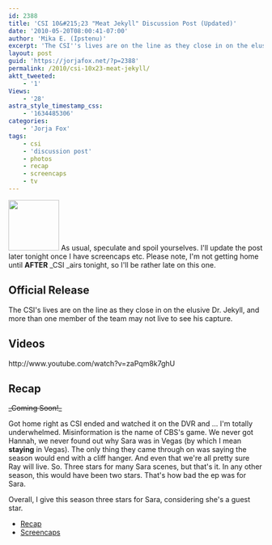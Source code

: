 ```yaml
---
id: 2388
title: 'CSI 10&#215;23 "Meat Jekyll" Discussion Post (Updated)'
date: '2010-05-20T08:00:41-07:00'
author: 'Mika E. (Ipstenu)'
excerpt: 'The CSI''s lives are on the line as they close in on the elusive Dr. Jekyll, and more than one member of the team may not live to see his capture. _Updated at 11:45pm ET_'
layout: post
guid: 'https://jorjafox.net/?p=2388'
permalink: /2010/csi-10x23-meat-jekyll/
aktt_tweeted:
    - '1'
Views:
    - '28'
astra_style_timestamp_css:
    - '1634485306'
categories:
    - 'Jorja Fox'
tags:
    - csi
    - 'discussion post'
    - photos
    - recap
    - screencaps
    - tv
---
```


<img src="//static.jorjafox.net/wordpress/2010/05/meatjekyll-100x100.jpg" alt="" title="meatjekyll" width="100" height="100" class="alignleft size-thumbnail wp-image-2423" /> As usual, speculate and spoil yourselves. I'll update the post later tonight once I have screencaps etc. Please note, I'm not getting home until **AFTER** _CSI _airs tonight, so I'll be rather late on this one.

<h2>Official Release</h2>
The CSI's lives are on the line as they close in on the elusive Dr. Jekyll, and more than one member of the team may not live to see his capture.

<h2>Videos</h2>
http://www.youtube.com/watch?v=zaPqm8k7ghU


<h2>Recap</h2>
<del datetime="2010-05-21T03:43:24+00:00">_Coming Soon!_</del>

Got home right as CSI ended and watched it on the DVR and ... I'm totally underwhelmed.  Misinformation is the name of CBS's game.  We never got Hannah, we never found out why Sara was in Vegas (by which I mean **staying** in Vegas).  The only thing they came through on was saying the season would end with a cliff hanger.  And even that we're all pretty sure Ray will live.  So.  Three stars for many Sara scenes, but that's it.  In any other season, this would have been two stars. That's how bad the ep was for Sara.

Overall, I give this season three stars for Sara, considering she's a guest star.

<ul>
	<li><a href="https://jorjafox.net/wiki/Meat_Jekyll">Recap</a></li>
	<li><a href="https://jorjafox.net/gallery/tv/csi/season10/meatjekyll/">Screencaps</a></li>
</ul>
